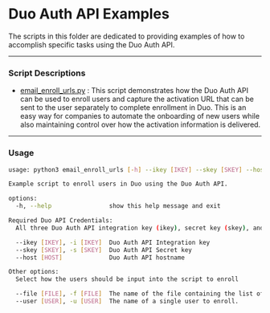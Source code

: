 # Duo Auth API Examples

The scripts in this folder are dedicated to providing examples of how to accomplish specific tasks
using the Duo Auth API. 


---

### Script Descriptions

* [email_enroll_urls.py](email_enroll_urls.py) : This script demonstrates how the Duo Auth API can be used to enroll users and capture the activation URL that can be sent to the user separately to complete enrollment in Duo. This is an easy way for companies to automate the onboarding of new users while also maintaining control over how the activation information is delivered.


---

### Usage

```bash
usage: python3 email_enroll_urls [-h] --ikey [IKEY] --skey [SKEY] --host [HOST] [--file [FILE] | --user [USER]]

Example script to enroll users in Duo using the Duo Auth API.

options:
  -h, --help                show this help message and exit

Required Duo API Credentials:
  All three Duo Auth API integration key (ikey), secret key (skey), and api-hostname (host) arguments required to access the API.

  --ikey [IKEY], -i [IKEY]  Duo Auth API Integration key
  --skey [SKEY], -s [SKEY]  Duo Auth API Secret key
  --host [HOST]             Duo Auth API hostname

Other options:
  Select how the users should be input into the script to enroll

  --file [FILE], -f [FILE]  The name of the file containing the list of users to enroll.
  --user [USER], -u [USER]  The name of a single user to enroll.
```